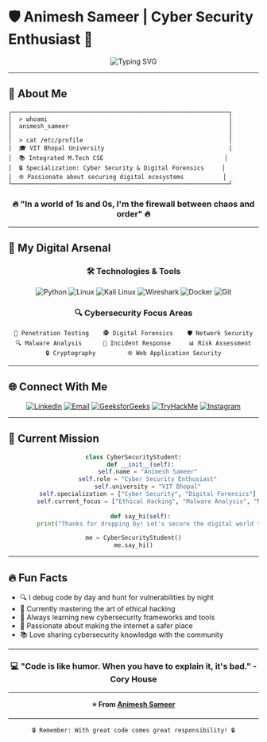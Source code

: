 # 🛡️ Animesh Sameer | Cyber Security Enthusiast 🔐

<div align="center">
  
![Typing SVG](https://readme-typing-svg.herokuapp.com?font=Fira+Code&weight=600&size=28&duration=4000&pause=1000&color=00F7FF&center=true&vCenter=true&width=600&lines=Welcome+to+my+Digital+Fortress;Cyber+Security+%7C+Digital+Forensics;Securing+the+Digital+World;Code+%7C+Investigate+%7C+Protect)

</div>

---

## 🎯 About Me

```ascii
┌─────────────────────────────────────────────────────────────┐
│  > whoami                                                   │
│  animesh_sameer                                             │
│                                                             │
│  > cat /etc/profile                                         │
│  🎓 VIT Bhopal University                                   │
│  📚 Integrated M.Tech CSE                                  │
│  🔒 Specialization: Cyber Security & Digital Forensics     │
│  🌐 Passionate about securing digital ecosystems           │
└─────────────────────────────────────────────────────────────┘
```

<div align="center">

### 🔥 "In a world of 1s and 0s, I'm the firewall between chaos and order" 🔥

</div>

---

## 🚀 My Digital Arsenal

<div align="center">

### 🛠️ Technologies & Tools

![Python](https://img.shields.io/badge/Python-3776AB?style=for-the-badge&logo=python&logoColor=white)
![Linux](https://img.shields.io/badge/Linux-FCC624?style=for-the-badge&logo=linux&logoColor=black)
![Kali Linux](https://img.shields.io/badge/Kali%20Linux-557C94?style=for-the-badge&logo=kalilinux&logoColor=white)
![Wireshark](https://img.shields.io/badge/Wireshark-1679A7?style=for-the-badge&logo=wireshark&logoColor=white)
![Docker](https://img.shields.io/badge/Docker-2496ED?style=for-the-badge&logo=docker&logoColor=white)
![Git](https://img.shields.io/badge/Git-F05032?style=for-the-badge&logo=git&logoColor=white)

### 🔍 Cybersecurity Focus Areas

```
🔐 Penetration Testing    🕵️ Digital Forensics    🛡️ Network Security
🔍 Malware Analysis      🚨 Incident Response     📊 Risk Assessment
🔒 Cryptography         🌐 Web Application Security
```

</div>


---

## 🌐 Connect With Me

<div align="center">

[![LinkedIn](https://img.shields.io/badge/LinkedIn-0077B5?style=for-the-badge&logo=linkedin&logoColor=white)](https://www.linkedin.com/in/animeshsameer)
[![Email](https://img.shields.io/badge/Email-D14836?style=for-the-badge&logo=gmail&logoColor=white)](mailto:animeshsameer06@gmail.com)
[![GeeksforGeeks](https://img.shields.io/badge/GeeksforGeeks-0F9D58?style=for-the-badge&logo=geeksforgeeks&logoColor=white)](https://www.geeksforgeeks.org/user/animeshsas5mw/)
[![TryHackMe](https://img.shields.io/badge/TryHackMe-212C42?style=for-the-badge&logo=tryhackme&logoColor=white)](https://tryhackme.com/p/animeshsameer2022)
[![Instagram](https://img.shields.io/badge/Instagram-E4405F?style=for-the-badge&logo=instagram&logoColor=white)](https://www.instagram.com/animeshhhhhhhh_)

</div>

---

## 🎯 Current Mission

<div align="center">

```python
class CyberSecurityStudent:
    def __init__(self):
        self.name = "Animesh Sameer"
        self.role = "Cyber Security Enthusiast"
        self.university = "VIT Bhopal"
        self.specialization = ["Cyber Security", "Digital Forensics"]
        self.current_focus = ["Ethical Hacking", "Malware Analysis", "Network Security"]
        
    def say_hi(self):
        print("Thanks for dropping by! Let's secure the digital world together! 🔐")

me = CyberSecurityStudent()
me.say_hi()
```

</div>

---

## 🔥 Fun Facts

- 🔍 I debug code by day and hunt for vulnerabilities by night
- 🎯 Currently mastering the art of ethical hacking
- 🚀 Always learning new cybersecurity frameworks and tools
- 🔐 Passionate about making the internet a safer place
- 📚 Love sharing cybersecurity knowledge with the community

---

<div align="center">

### 💻 "Code is like humor. When you have to explain it, it's bad." - Cory House

---

**⭐ From [Animesh Sameer](https://github.com/YourGitHubUsername)**

</div>

---

<div align="center">

```
🔒 Remember: With great code comes great responsibility! 🔒
```

</div>
